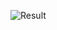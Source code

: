 ![Result](https://user-images.githubusercontent.com/59179832/104581319-37637680-5680-11eb-9295-f9c8ca323362.JPG)
